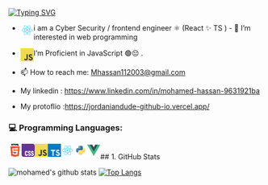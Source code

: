 [![Typing SVG](https://readme-typing-svg.demolab.com?font=Felipa&size=35&duration=2300&pause=1&color=A35BA9&center=true&vCenter=true&multiline=true&random=false&width=435&height=150&lines=Hi+%2CI'm+Mohamed;Cyber+Security)](https://git.io/typing-svg)

- i am a Cyber Security / frontend engineer ⚛️ (React ✨ TS ) <img align="left" target="_blank" alt="React" width="26px" src="https://raw.githubusercontent.com/github/explore/80688e429a7d4ef2fca1e82350fe8e3517d3494d/topics/react/react.png" /> - 👀 I’m interested in web programming

- I’m Proficient in JavaScript 🟢😔 .  <img align="left" target="_blank" alt="vue" width="26px" src="https://raw.githubusercontent.com/github/explore/80688e429a7d4ef2fca1e82350fe8e3517d3494d/topics/javascript/javascript.png" />

- 📫 How to reach me: 
Mhassan112003@gmail.com
- My linkedin :
https://www.linkedin.com/in/mohamed-hassan-9631921ba
- My protoflio :https://jordaniandude-github-io.vercel.app/


<!---
abdulrhmanalqassas/abdulrhmanalqassas is a ✨ special ✨ repository because its `README.md` (this file) appears on your GitHub profile.
You can click the Preview link to take a look at your changes.
--->
### 💻 Programming Languages:
<img align="left" target="_blank" alt="HTML" width="26px" src="https://raw.githubusercontent.com/github/explore/80688e429a7d4ef2fca1e82350fe8e3517d3494d/topics/html/html.png" />
<img align="left" target="_blank" alt="CSS" width="26px" src="https://raw.githubusercontent.com/github/explore/80688e429a7d4ef2fca1e82350fe8e3517d3494d/topics/css/css.png" />
<img align="left" target="_blank" alt="JavaScript" width="26px" src="https://raw.githubusercontent.com/github/explore/80688e429a7d4ef2fca1e82350fe8e3517d3494d/topics/javascript/javascript.png" />
<img align="left" target="_blank" alt="JavaScript" width="26px" src="https://raw.githubusercontent.com/github/explore/80688e429a7d4ef2fca1e82350fe8e3517d3494d/topics/typescript/typescript.png" />
<img align="left" target="_blank" alt="React" width="26px" src="https://raw.githubusercontent.com/github/explore/80688e429a7d4ef2fca1e82350fe8e3517d3494d/topics/react/react.png" />
<img align="left" target="_blank" alt="Python" width="26px" src="https://raw.githubusercontent.com/github/explore/80688e429a7d4ef2fca1e82350fe8e3517d3494d/topics/python/python.png" />
<img align="left" target="_blank" alt="vue" width="26px" src="https://raw.githubusercontent.com/github/explore/80688e429a7d4ef2fca1e82350fe8e3517d3494d/topics/vue/vue.png" />

<br />
## 1. GitHub Stats

![mohamed's github stats](https://github-readme-stats-git-masterrstaa-rickstaa.vercel.app/api?username=Mohamedhassan2211&show&icons=true&count&private=true&line&hide&border=true&theme=radical)
[![Top Langs](https://github-readme-stats.vercel.app/api/top-langs/?username=Mohamedhassan2211&layout=donut&border=true&theme=radical)](https://github.com/Mohamedhassan2211/github-readme-stats )
